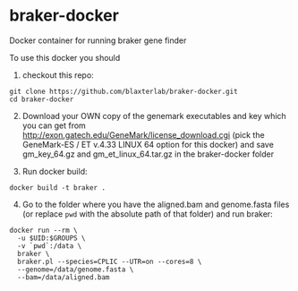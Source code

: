 # braker-docker
Docker container for running braker gene finder

To use this docker you should

1. checkout this repo:

```
git clone https://github.com/blaxterlab/braker-docker.git
cd braker-docker
```

2. Download your OWN copy of the genemark executables and key which you can get from http://exon.gatech.edu/GeneMark/license_download.cgi (pick the GeneMark-ES / ET v.4.33 LINUX 64 option for this docker) and save gm_key_64.gz and gm_et_linux_64.tar.gz in the braker-docker folder

3. Run docker build:

```
docker build -t braker .
```

4. Go to the folder where you have the aligned.bam and genome.fasta files (or replace `pwd` with the absolute path of that folder) and run braker:

```
docker run --rm \
  -u $UID:$GROUPS \
  -v `pwd`:/data \
  braker \
  braker.pl --species=CPLIC --UTR=on --cores=8 \
  --genome=/data/genome.fasta \
  --bam=/data/aligned.bam
```

